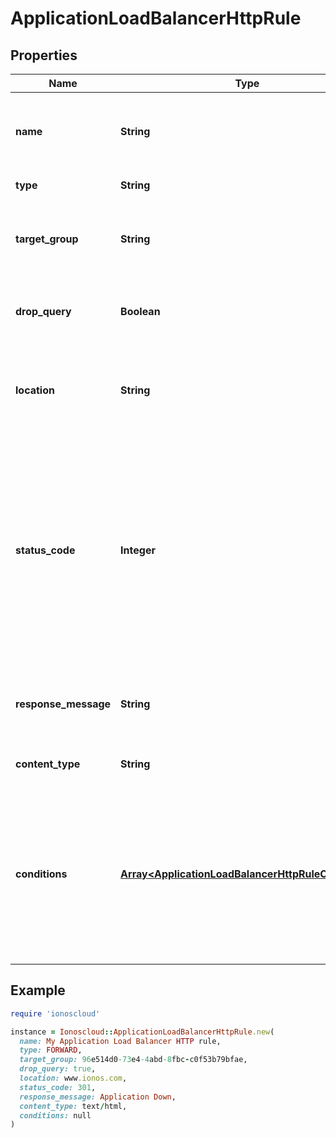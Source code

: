 # ApplicationLoadBalancerHttpRule

## Properties

| Name | Type | Description | Notes |
| ---- | ---- | ----------- | ----- |
| **name** | **String** | The unique name of the Application Load Balancer HTTP rule. |  |
| **type** | **String** | Type of the HTTP rule. |  |
| **target_group** | **String** | The ID of the target group; mandatory and only valid for FORWARD actions. | [optional] |
| **drop_query** | **Boolean** | Default is false; valid only for REDIRECT actions. | [optional] |
| **location** | **String** | The location for redirecting; mandatory and valid only for REDIRECT actions. | [optional] |
| **status_code** | **Integer** | Valid only for REDIRECT and STATIC actions. For REDIRECT actions, default is 301 and possible values are 301, 302, 303, 307, and 308. For STATIC actions, default is 503 and valid range is 200 to 599. | [optional] |
| **response_message** | **String** | The response message of the request; mandatory for STATIC actions. | [optional] |
| **content_type** | **String** | Valid only for STATIC actions. | [optional] |
| **conditions** | [**Array&lt;ApplicationLoadBalancerHttpRuleCondition&gt;**](ApplicationLoadBalancerHttpRuleCondition.md) | An array of items in the collection.The action is only performed if each and every condition is met; if no conditions are set, the rule will always be performed. | [optional] |

## Example

```ruby
require 'ionoscloud'

instance = Ionoscloud::ApplicationLoadBalancerHttpRule.new(
  name: My Application Load Balancer HTTP rule,
  type: FORWARD,
  target_group: 96e514d0-73e4-4abd-8fbc-c0f53b79bfae,
  drop_query: true,
  location: www.ionos.com,
  status_code: 301,
  response_message: Application Down,
  content_type: text/html,
  conditions: null
)
```

